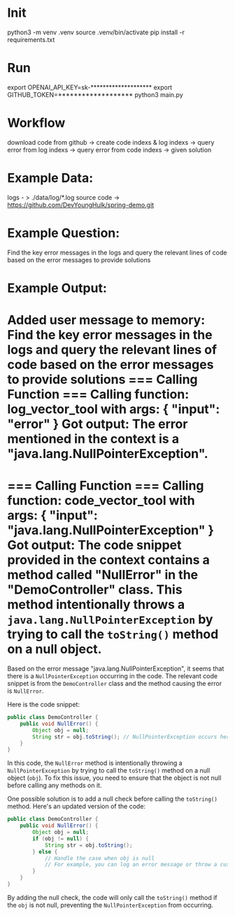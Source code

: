 # Init
python3 -m venv .venv
source .venv/bin/activate
pip install -r requirements.txt

# Run
export OPENAI_API_KEY=sk-********************
export GITHUB_TOKEN=*******************
python3 main.py

# Workflow
download code from github -> create code indexs & log indexs -> query error from log indexs -> query error from code indexs -> given solution

# Example Data:
logs - > ./data/log/*.log
source code -> https://github.com/DevYoungHulk/spring-demo.git

# Example Question:
Find the key error messages in the logs and query the relevant lines of code based on the error messages to provide solutions

# Example Output:
Added user message to memory: Find the key error messages in the logs and query the relevant lines of code based on the error messages to provide solutions
=== Calling Function ===
Calling function: log_vector_tool with args: {
  "input": "error"
}
Got output: The error mentioned in the context is a "java.lang.NullPointerException".
========================

=== Calling Function ===
Calling function: code_vector_tool with args: {
  "input": "java.lang.NullPointerException"
}
Got output: The code snippet provided in the context contains a method called "NullError" in the "DemoController" class. This method intentionally throws a `java.lang.NullPointerException` by trying to call the `toString()` method on a null object.
========================

Based on the error message "java.lang.NullPointerException", it seems that there is a `NullPointerException` occurring in the code. The relevant code snippet is from the `DemoController` class and the method causing the error is `NullError`.

Here is the code snippet:

```java
public class DemoController {
    public void NullError() {
        Object obj = null;
        String str = obj.toString(); // NullPointerException occurs here
    }
}
```

In this code, the `NullError` method is intentionally throwing a `NullPointerException` by trying to call the `toString()` method on a null object (`obj`). To fix this issue, you need to ensure that the object is not null before calling any methods on it.

One possible solution is to add a null check before calling the `toString()` method. Here's an updated version of the code:

```java
public class DemoController {
    public void NullError() {
        Object obj = null;
        if (obj != null) {
            String str = obj.toString();
        } else {
            // Handle the case when obj is null
            // For example, you can log an error message or throw a custom exception
        }
    }
}
```

By adding the null check, the code will only call the `toString()` method if the `obj` is not null, preventing the `NullPointerException` from occurring.